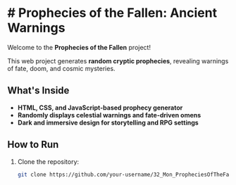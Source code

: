 # # Prophecies of the Fallen: Ancient Warnings

Welcome to the **Prophecies of the Fallen** project!

This web project generates **random cryptic prophecies**, revealing warnings of fate, doom, and cosmic mysteries.

## What's Inside
- **HTML, CSS, and JavaScript-based prophecy generator**
- **Randomly displays celestial warnings and fate-driven omens**
- **Dark and immersive design for storytelling and RPG settings**

## How to Run

1. Clone the repository:
   ```bash
   git clone https://github.com/your-username/32_Mon_PropheciesOfTheFallen.git
